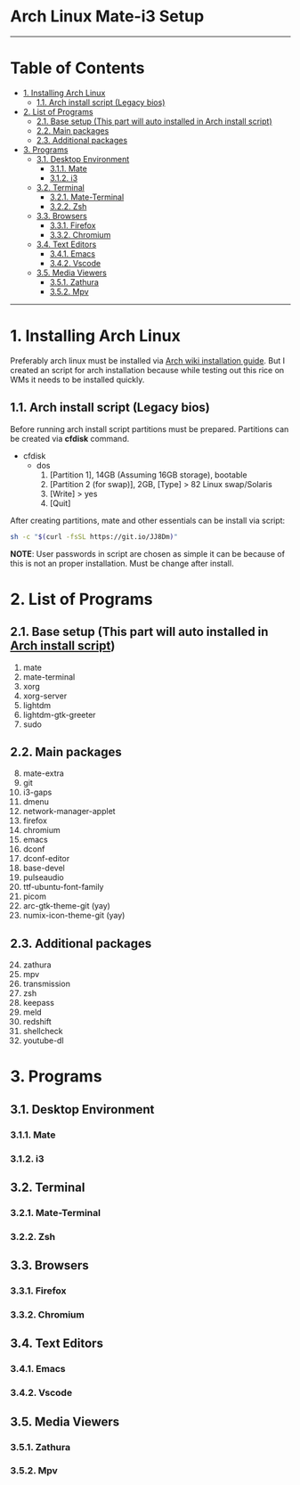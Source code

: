 # Arch Linux Mate-i3 Setup <!-- omit in toc -->

---

# Table of Contents <!-- omit in toc -->

- [1. Installing Arch Linux](#1-installing-arch-linux)
  - [1.1. Arch install script (Legacy bios)](#11-arch-install-script-legacy-bios)
- [2. List of Programs](#2-list-of-programs)
  - [2.1. Base setup (This part will auto installed in Arch install script)](#21-base-setup-this-part-will-auto-installed-in-arch-install-script)
  - [2.2. Main packages](#22-main-packages)
  - [2.3. Additional packages](#23-additional-packages)
- [3. Programs](#3-programs)
  - [3.1. Desktop Environment](#31-desktop-environment)
    - [3.1.1. Mate](#311-mate)
    - [3.1.2. i3](#312-i3)
  - [3.2. Terminal](#32-terminal)
    - [3.2.1. Mate-Terminal](#321-mate-terminal)
    - [3.2.2. Zsh](#322-zsh)
  - [3.3. Browsers](#33-browsers)
    - [3.3.1. Firefox](#331-firefox)
    - [3.3.2. Chromium](#332-chromium)
  - [3.4. Text Editors](#34-text-editors)
    - [3.4.1. Emacs](#341-emacs)
    - [3.4.2. Vscode](#342-vscode)
  - [3.5. Media Viewers](#35-media-viewers)
    - [3.5.1. Zathura](#351-zathura)
    - [3.5.2. Mpv](#352-mpv)

---

# 1. Installing Arch Linux

Preferably arch linux must be installed via [Arch wiki installation guide](https://wiki.archlinux.org/index.php/installation_guide). But I created an script for arch installation because while testing out this rice on WMs it needs to be installed quickly.

## 1.1. Arch install script (Legacy bios)

Before running arch install script partitions must be prepared. Partitions can be created via **cfdisk** command.

- cfdisk
  - dos
    1. [Partition 1], 14GB (Assuming 16GB storage), bootable
    2. [Partition 2 (for swap)], 2GB, [Type] > 82 Linux swap/Solaris
    3. [Write] > yes
    4. [Quit]

After creating partitions, mate and other essentials can be install via script:

```sh
sh -c "$(curl -fsSL https://git.io/JJ8Dm)"
```

**NOTE**: User passwords in script are chosen as simple it can be because of this is not an proper installation. Must be change after install.

# 2. List of Programs

## 2.1. Base setup (This part will auto installed in [Arch install script](#arch-install-script-legacy-bios))

1. mate
2. mate-terminal
3. xorg
4. xorg-server
5. lightdm
6. lightdm-gtk-greeter
7. sudo

## 2.2. Main packages

8. mate-extra
9. git
10. i3-gaps
11. dmenu
12. network-manager-applet
13. firefox
14. chromium
15. emacs
16. dconf
17. dconf-editor
18. base-devel
19. pulseaudio
20. ttf-ubuntu-font-family
21. picom
22. arc-gtk-theme-git (yay)
23. numix-icon-theme-git (yay)

## 2.3. Additional packages

24. zathura
25. mpv
26. transmission
27. zsh
28. keepass
29. meld
30. redshift
31. shellcheck
32. youtube-dl

# 3. Programs

## 3.1. Desktop Environment

### 3.1.1. Mate

### 3.1.2. i3

## 3.2. Terminal

### 3.2.1. Mate-Terminal

### 3.2.2. Zsh

## 3.3. Browsers

### 3.3.1. Firefox

### 3.3.2. Chromium

## 3.4. Text Editors

### 3.4.1. Emacs

### 3.4.2. Vscode

## 3.5. Media Viewers

### 3.5.1. Zathura

### 3.5.2. Mpv
